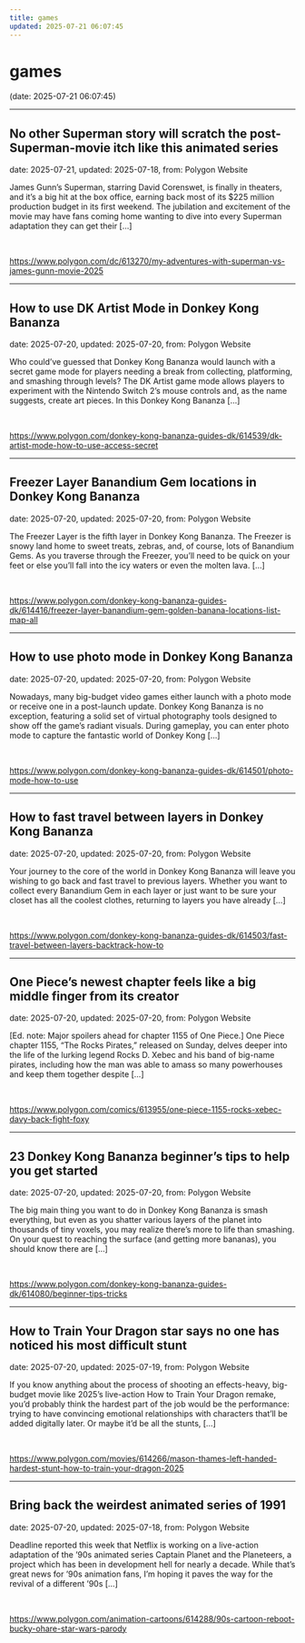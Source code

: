 ```yaml
---
title: games
updated: 2025-07-21 06:07:45
---
```


# games

(date: 2025-07-21 06:07:45)

---

## No other Superman story will scratch the post-Superman-movie itch like this animated series

date: 2025-07-21, updated: 2025-07-18, from: Polygon Website

James Gunn’s Superman, starring David Corenswet, is finally in theaters, and it’s a big hit at the box office, earning back most of its $225 million production budget in its first weekend. The jubilation and excitement of the movie may have fans coming home wanting to dive into every Superman adaptation they can get their [&#8230;] 

<br> 

<https://www.polygon.com/dc/613270/my-adventures-with-superman-vs-james-gunn-movie-2025>

---

## How to use DK Artist Mode in Donkey Kong Bananza

date: 2025-07-20, updated: 2025-07-20, from: Polygon Website

Who could’ve guessed that Donkey Kong Bananza would launch with a secret game mode for players needing a break from collecting, platforming, and smashing through levels? The DK Artist game mode allows players to experiment with the Nintendo Switch 2&#8217;s mouse controls and, as the name suggests, create art pieces. In this Donkey Kong Bananza [&#8230;] 

<br> 

<https://www.polygon.com/donkey-kong-bananza-guides-dk/614539/dk-artist-mode-how-to-use-access-secret>

---

## Freezer Layer Banandium Gem locations in Donkey Kong Bananza

date: 2025-07-20, updated: 2025-07-20, from: Polygon Website

The Freezer Layer is the fifth layer in Donkey Kong Bananza. The Freezer is snowy land home to sweet treats, zebras, and, of course, lots of Banandium Gems. As you traverse through the Freezer, you’ll need to be quick on your feet or else you’ll fall into the icy waters or even the molten lava. [&#8230;] 

<br> 

<https://www.polygon.com/donkey-kong-bananza-guides-dk/614416/freezer-layer-banandium-gem-golden-banana-locations-list-map-all>

---

## How to use photo mode in Donkey Kong Bananza

date: 2025-07-20, updated: 2025-07-20, from: Polygon Website

Nowadays, many big-budget video games either launch with a photo mode or receive one in a post-launch update. Donkey Kong Bananza is no exception, featuring a solid set of virtual photography tools designed to show off the game’s radiant visuals. During gameplay, you can enter photo mode to capture the fantastic world of Donkey Kong [&#8230;] 

<br> 

<https://www.polygon.com/donkey-kong-bananza-guides-dk/614501/photo-mode-how-to-use>

---

## How to fast travel between layers in Donkey Kong Bananza

date: 2025-07-20, updated: 2025-07-20, from: Polygon Website

Your journey to the core of the world in Donkey Kong Bananza will leave you wishing to go back and fast travel to previous layers. Whether you want to collect every Banandium Gem in each layer or just want to be sure your closet has all the coolest clothes, returning to layers you have already [&#8230;] 

<br> 

<https://www.polygon.com/donkey-kong-bananza-guides-dk/614503/fast-travel-between-layers-backtrack-how-to>

---

## One Piece&#8217;s newest chapter feels like a big middle finger from its creator

date: 2025-07-20, updated: 2025-07-20, from: Polygon Website

[Ed. note: Major spoilers ahead for chapter 1155 of One Piece.] One Piece chapter 1155, “The Rocks Pirates,” released on Sunday, delves deeper into the life of the lurking legend Rocks D. Xebec and his band of big-name pirates, including how the man was able to amass so many powerhouses and keep them together despite [&#8230;] 

<br> 

<https://www.polygon.com/comics/613955/one-piece-1155-rocks-xebec-davy-back-fight-foxy>

---

## 23 Donkey Kong Bananza beginner’s tips to help you get started

date: 2025-07-20, updated: 2025-07-20, from: Polygon Website

The big main thing you want to do in Donkey Kong Bananza is smash everything, but even as you shatter various layers of the planet into thousands of tiny voxels, you may realize there’s more to life than smashing. On your quest to reaching the surface (and getting more bananas), you should know there are [&#8230;] 

<br> 

<https://www.polygon.com/donkey-kong-bananza-guides-dk/614080/beginner-tips-tricks>

---

## How to Train Your Dragon star says no one has noticed his most difficult stunt

date: 2025-07-20, updated: 2025-07-19, from: Polygon Website

If you know anything about the process of shooting an effects-heavy, big-budget movie like 2025’s live-action How to Train Your Dragon remake, you’d probably think the hardest part of the job would be the performance: trying to have convincing emotional relationships with characters that’ll be added digitally later. Or maybe it’d be all the stunts, [&#8230;] 

<br> 

<https://www.polygon.com/movies/614266/mason-thames-left-handed-hardest-stunt-how-to-train-your-dragon-2025>

---

## Bring back the weirdest animated series of 1991

date: 2025-07-20, updated: 2025-07-18, from: Polygon Website

Deadline reported this week that Netflix is working on a live-action adaptation of the ’90s animated series Captain Planet and the Planeteers, a project which has been in development hell for nearly a decade. While that’s great news for ’90s animation fans, I’m hoping it paves the way for the revival of a different ’90s [&#8230;] 

<br> 

<https://www.polygon.com/animation-cartoons/614288/90s-cartoon-reboot-bucky-ohare-star-wars-parody>

